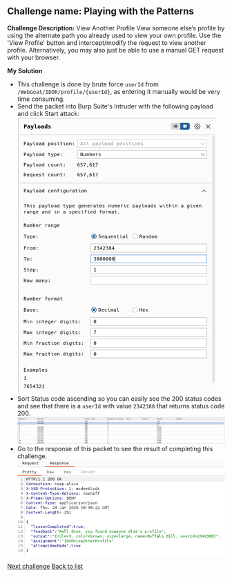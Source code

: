 ## Challenge name: Playing with the Patterns

**Challenge Description:**
View Another Profile
View someone else’s profile by using the alternate path you already used to view your own profile. Use the 'View Profile' button and intercept/modify the request to view another profile. Alternatively, you may also just be able to use a manual GET request with your browser.

**My Solution**
- This challenge is done by brute force `userId` from `/WebGoat/IDOR/profile/{userId}`, as entering it manually would be very time consuming.
- Send the packet into Burp Suite's Intruder with the following payload and click Start attack:
![img](chall-attached/img-4.png)
- Sort Status code ascending so you can easily see the 200 status codes and see that there is a `userId` with value `2342388` that returns status code 200.
![img](chall-attached/img-5.png)
- Go to the response of this packet to see the result of completing this challenge.
![img](chall-attached/img-6.png)

[Next challenge](chall-3-2.md)
[Back to list](/README.md)